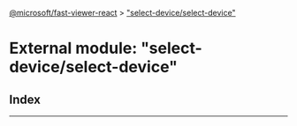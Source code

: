 [@microsoft/fast-viewer-react](../README.md) > ["select-device/select-device"](../modules/_select_device_select_device_.md)

# External module: "select-device/select-device"

## Index

---

